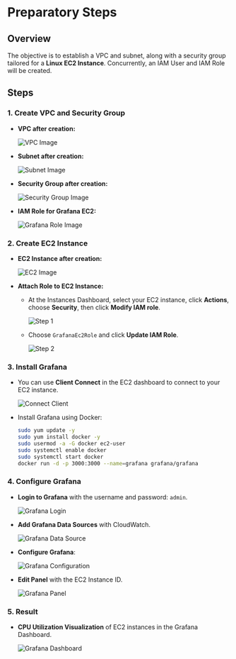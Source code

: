 # Preparatory Steps

## Overview

The objective is to establish a VPC and subnet, along with a security group tailored for a **Linux EC2 Instance**. Concurrently, an IAM User and IAM Role will be created.

## Steps

### 1. Create VPC and Security Group

- **VPC after creation:**

  ![VPC Image](./Image/VPC.png)

- **Subnet after creation:**

  ![Subnet Image](./Image/subnet.png)

- **Security Group after creation:**

  ![Security Group Image](./Image/SecurityGroup.png)

- **IAM Role for Grafana EC2:**

  ![Grafana Role Image](./Image/GrafanaRole.png)

### 2. Create EC2 Instance

- **EC2 Instance after creation:**

  ![EC2 Image](./Image/Ec2.png)

- **Attach Role to EC2 Instance:**

  - At the Instances Dashboard, select your EC2 instance, click **Actions**, choose **Security**, then click **Modify IAM role**.

    ![Step 1](./Image/Step1.png)

  - Choose `GrafanaEc2Role` and click **Update IAM Role**.

    ![Step 2](./Image/Step2.png)

### 3. Install Grafana

- You can use **Client Connect** in the EC2 dashboard to connect to your EC2 instance.

  ![Connect Client](./Image/ConnectClient.png)

- Install Grafana using Docker:

    ```bash
    sudo yum update -y
    sudo yum install docker -y
    sudo usermod -a -G docker ec2-user
    sudo systemctl enable docker
    sudo systemctl start docker
    docker run -d -p 3000:3000 --name=grafana grafana/grafana
    ```

### 4. Configure Grafana

- **Login to Grafana** with the username and password: `admin`.

  ![Grafana Login](./Image/Grafana-login.jpg)

- **Add Grafana Data Sources** with CloudWatch.

  ![Grafana Data Source](./Image/Grafana-datasource.jpg)

- **Configure Grafana**:

  ![Grafana Configuration](./Image/Grafana-config.jpg)

- **Edit Panel** with the EC2 Instance ID.

  ![Grafana Panel](./Image/Grafana-editPanel.jpg)

### 5. Result

- **CPU Utilization Visualization** of EC2 instances in the Grafana Dashboard.

  ![Grafana Dashboard](./Image/Grafana-result.jpg)
